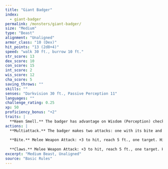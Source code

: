 ```yaml
---
title: "Giant Badger"
index:
  - giant-badger
permalink: /monsters/giant-badger/
size: "Medium"
type: "Beast"
alignment: "Unaligned"
armor_class: "10 (Dex)"
hit_points: "13 (2d8+4)"
speed: "walk 30 ft., burrow 10 ft."
str_score: 13
dex_score: 10
con_score: 15
int_score: 2
wis_score: 12
cha_score: 5
saving_throws: ""
skills: ""
senses: "Darkvision 30 ft., Passive Perception 11"
languages: ""
challenge_rating: 0.25
xp: 50
proficiency_bonus: "+2"
traits: |
  **Keen Smell.** The badger has advantage on Wisdom (Perception) checks that rely on smell.
actions: |
  **Multiattack.** The badger makes two attacks: one with its bite and one with its claws.
  
  **Bite.** Melee Weapon Attack: +3 to hit, reach 5 ft., one target. Hit: 4 (1d6 + 1) piercing damage.
  
  **Claws.** Melee Weapon Attack: +3 to hit, reach 5 ft., one target. Hit: 6 (2d4 + 1) slashing damage.  
excerpt: "Medium Beast, Unaligned"
source: "Basic Rules"
---
```

